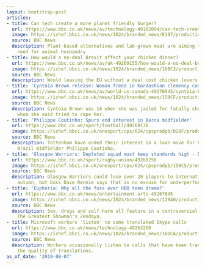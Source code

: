 ```yaml
---
layout: bootstrap-post
articles:
- title: Can tech create a more planet friendly burger?
  url: https://www.bbc.co.uk/news/av/technology-49182094/can-tech-create-a-more-planet-friendly-burger
  image: https://ichef.bbci.co.uk/news/1024/branded_news/E197/production/_108215775_p07jx9ph.jpg
  source: BBC News
  description: Plant-based alternatives and lab-grown meat are aiming to remove the
    need for animal husbandry.
- title: How would a no-deal Brexit affect your chicken dinner?
  url: https://www.bbc.co.uk/news/av/uk-49269155/how-would-a-no-deal-brexit-affect-your-chicken-dinner
  image: https://ichef.bbci.co.uk/news/1024/branded_news/16BC3/production/_108232139_p07k05rd.jpg
  source: BBC News
  description: Would leaving the EU without a deal cost chicken lovers more or less?
- title: 'Cyntoia Brown release: Woman freed in Kardashian clemency case'
  url: https://www.bbc.co.uk/news/av/world-us-canada-49270545/cyntoia-brown-release-woman-freed-in-kardashian-clemency-case
  image: https://ichef.bbci.co.uk/news/1024/branded_news/150CF/production/_108232268_p07k04xl.jpg
  source: BBC News
  description: Cyntoia Brown was 16 when she was jailed for fatally shooting a man
    whom she said tried to rape her.
- title: 'Philippe Coutinho: Spurs end interest in Barca midfielder'
  url: https://www.bbc.co.uk/sport/football/49269176
  image: https://ichef.bbci.co.uk/onesport/cps/624/cpsprodpb/D28F/production/_108230935_coutinho.jpg
  source: BBC News
  description: Tottenham have ended their interest in a loan move for Barcelona and
    Brazil midfielder Philippe Coutinho.
- title: 'Glasgow Warriors: Depleted squad must keep standards high - Dave Rennie'
  url: https://www.bbc.co.uk/sport/rugby-union/49268256
  image: https://ichef.bbci.co.uk/onesport/cps/624/cpsprodpb/150C5/production/_108231268_19014745.jpg
  source: BBC News
  description: Glasgow Warriors could lose over 20 players to international duty this
    autumn, but boss Dave Rennie says that is no excuse for underperforming.
- title: 'Euphoria: Why all the fuss over HBO teen drama?'
  url: https://www.bbc.co.uk/news/entertainment-arts-49267645
  image: https://ichef.bbci.co.uk/news/1024/branded_news/129A0/production/_108229167_euphoria1_976hbo.jpg
  source: BBC News
  description: Sex, drugs and self-harm all feature in a controversial series starring
    The Greatest Showman's Zendaya.
- title: Microsoft workers 'listen' to some translated Skype calls
  url: https://www.bbc.co.uk/news/technology-49263260
  image: https://ichef.bbci.co.uk/news/1024/branded_news/16DCA/production/_108224639_gettyimages-527474950.jpg
  source: BBC News
  description: Workers occasionally listen to calls that have been translated to check
    the quality of translations.
as_of_date: '2019-08-07'
---
```


